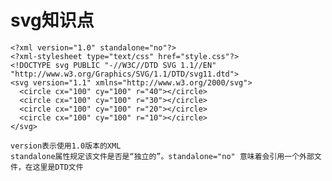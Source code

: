 # svg知识点

```xhtml
<?xml version="1.0" standalone="no"?>
<?xml-stylesheet type="text/css" href="style.css"?>
<!DOCTYPE svg PUBLIC "-//W3C//DTD SVG 1.1//EN" "http://www.w3.org/Graphics/SVG/1.1/DTD/svg11.dtd">
<svg version="1.1" xmlns="http://www.w3.org/2000/svg">
  <circle cx="100" cy="100" r="40"></circle>
  <circle cx="100" cy="100" r="30"></circle>
  <circle cx="100" cy="100" r="20"></circle>
  <circle cx="100" cy="100" r="10"></circle>
</svg>
```

>>>
    version表示使用1.0版本的XML
    standalone属性规定该文件是否是“独立的”。standalone="no" 意味着会引用一个外部文件，在这里是DTD文件
>>>
